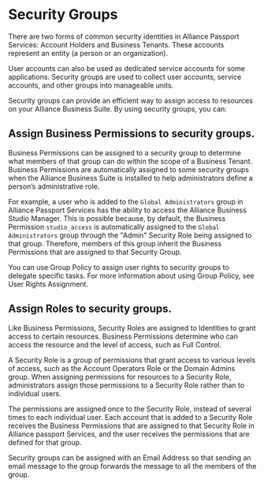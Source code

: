 # Security Groups

There are two forms of common security identities in Alliance Passport Services: Account Holders and Business Tenants. These accounts represent an entity (a person or an organization). 

User accounts can also be used as dedicated service accounts for some applications. Security groups are used to collect user accounts, service accounts, and other groups into manageable units.

Security groups can provide an efficient way to assign access to resources on your Alliance Business Suite. By using security groups, you can:

## Assign Business Permissions to security groups.

Business Permissions can be assigned to a security group to determine what members of that group can do within the scope of a Business Tenant. Business Permissions are automatically assigned to some security groups when the Alliance Business Suite is installed to help administrators define a person’s administrative role.

For example, a user who is added to the `Global Administrators` group in Alliance Passport Services has the ability to access the Alliance Business Studio Manager. This is possible because, by default, the Business Permission `studio_access` is automatically assigned to the `Global Administrators` group through the "Admin" Security Role being assigned to that group. Therefore, members of this group inherit the Business Permissions that are assigned to that Security Group.

You can use Group Policy to assign user rights to security groups to delegate specific tasks. For more information about using Group Policy, see User Rights Assignment.

## Assign Roles to security groups.

Like Business Permissions, Security Roles are assigned to Identities to grant access to certain resources. Business Permissions determine who can access the resource and the level of access, such as Full Control. 

A Security Role is a group of permissions that grant access to various levels of access, such as the Account Operators Role or the Domain Admins group. When assigning permissions for resources to a Security Role, administrators assign those permissions to a Security Role rather than to individual users. 

The permissions are assigned once to the Security Role, instead of several times to each individual user. Each account that is added to a Security Role receives the Business Permissions that are assigned to that Security Role in Alliance passport Services, and the user receives the permissions that are defined for that group.

Security groups can be assigned with an Email Address so that sending an email message to the group forwards the message to all the members of the group.